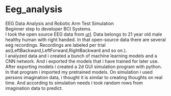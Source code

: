 # Eeg_analysis
EEG Data Analysis and Robotic Arm Test Simulation 
<br>
Beginner step to developer BCI Systems. <br>
I took the open source EEG data from [url](www.google.com). Data belongs to 21 year old male healthy human with right handed.
In that open-source data there are several eeg recordings. Recordings are labeled per trial as(LeftBackward,LeftForward,RightBackward and so on.).
<br>
I analyzed data and i created a bunch of machine learning models and a CNN network. And i exported the models that i have trained for later use. 
<br>
After exporting models i created a 2d GUI simulation program with python. In that program i imported my pretrained models. On simulation 
i used persons imagination data, i thought it is similar to creating thoughts on real time. And according to simulation needs i took 
random rows from imagination data to predict.
